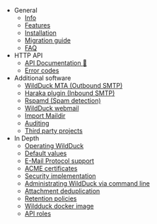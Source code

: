 -   General
    -   [Info](README.md)
    -   [Features](general/features.md)
    -   [Installation](general/install.md)
    -   [Migration guide](general/migration-guide.md)
    -   [FAQ](general/faq.md)
-   HTTP API
    -   [API Documentation :link:](//docs.wildduck.email/api)
    -   [Error codes](api-error-codes.md)
-   Additional software
    -   [WildDuck MTA (Outbound SMTP)](additional-software/wildduck-mta.md)
    -   [Haraka plugin (Inbound SMTP)](additional-software/haraka-plugin.md)
    -   [Rspamd (Spam detection)](additional-software/rspamd.md)
    -   [WildDuck webmail](additional-software/webmail.md)
    -   [Import Maildir](additional-software/import-maildir.md)
    -   [Auditing](additional-software/auditing.md)
    -   [Third party projects](additional-software/third-party-projects.md)
-   In Depth
    -   [Operating WildDuck](in-depth/operating-wildduck.md)
    -   [Default values](in-depth/default-values.md)
    -   [E-Mail Protocol support](in-depth/protocol-support.md)
    -   [ACME certificates](in-depth/acme-certificates.md)
    -   [Security implementation](in-depth/security.md)
    -   [Administrating WildDuck via command line](in-depth/command-line.md)
    -   [Attachment deduplication](in-depth/attachment-deduplication.md)
    -   [Retention policies](in-depth/retention-policies.md)
    -   [Wildduck docker image](in-depth/docker.md)
    -   [API roles](in-depth/roles.md)
